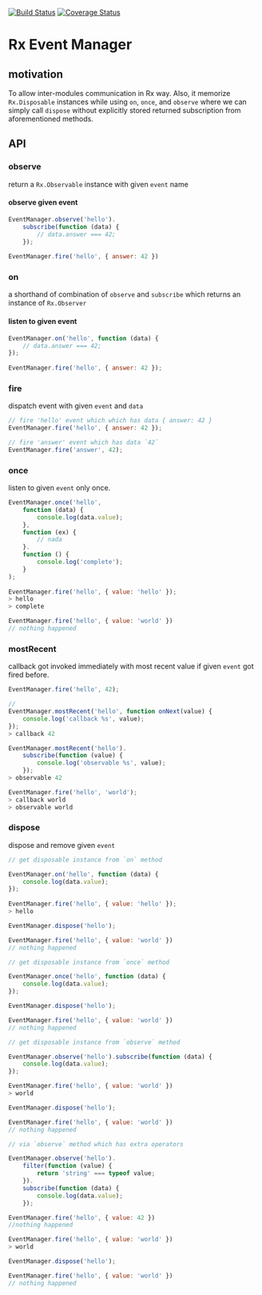 [![Build Status](https://secure.travis-ci.org/huang47/rx-event-manager.png?branch=master)](http://travis-ci.org/huang47/rx-event-manager)
[![Coverage Status](https://img.shields.io/coveralls/huang47/rx-event-manager.svg)](https://coveralls.io/r/huang47/rx-event-manager?branch=master)

# Rx Event Manager

## motivation

To allow inter-modules communication in Rx way. Also, it memorize `Rx.Disposable` instances while using `on`, `once`, and `observe` where we can simply call `dispose` without explicitly stored returned subscription from aforementioned methods.

## API

### observe

return a `Rx.Observable` instance with given `event` name

#### observe given event

```js
EventManager.observe('hello').
	subscribe(function (data) {
		// data.answer === 42;
	});
	
EventManager.fire('hello', { answer: 42 })
```

### on

a shorthand of combination of `observe` and `subscribe` which returns an instance of `Rx.Observer`

#### listen to given event

```js
EventManager.on('hello', function (data) {
	// data.answer === 42;
});
	
EventManager.fire('hello', { answer: 42 });
```

### fire

dispatch event with given `event` and `data`

```js
// fire 'hello' event which which has data { answer: 42 }
EventManager.fire('hello', { answer: 42 });

// fire 'answer' event which has data `42`
EventManager.fire('answer', 42);
```

### once

listen to given `event` only once.

```js
EventManager.once('hello',
	function (data) {
		console.log(data.value);
	},
	function (ex) {
		// nada
	}.
	function () {
		console.log('complete');
	}
);
	
EventManager.fire('hello', { value: 'hello' });
> hello
> complete

EventManager.fire('hello', { value: 'world' })
// nothing happened
```

### mostRecent

callback got invoked immediately with most recent value
if given `event` got fired before.

```js
EventManager.fire('hello', 42);

// 
EventManager.mostRecent('hello', function onNext(value) {
	console.log('callback %s', value);
});	
> callback 42

EventManager.mostRecent('hello').
	subscribe(function (value) {
		console.log('observable %s', value);
	});	
> observable 42

EventManager.fire('hello', 'world');
> callback world
> observable world
```

### dispose

dispose and remove given `event`

```js
// get disposable instance from `on` method

EventManager.on('hello', function (data) {
	console.log(data.value);
});
	
EventManager.fire('hello', { value: 'hello' });
> hello

EventManager.dispose('hello');

EventManager.fire('hello', { value: 'world' })
// nothing happened
```

```js
// get disposable instance from `once` method

EventManager.once('hello', function (data) {
	console.log(data.value);
});

EventManager.dispose('hello');

EventManager.fire('hello', { value: 'world' })
// nothing happened
```

```js
// get disposable instance from `observe` method

EventManager.observe('hello').subscribe(function (data) {
	console.log(data.value);
});

EventManager.fire('hello', { value: 'world' })
> world

EventManager.dispose('hello');

EventManager.fire('hello', { value: 'world' })
// nothing happened
```

```js
// via `observe` method which has extra operators 

EventManager.observe('hello').
	filter(function (value) {
		return 'string' === typeof value;
	}).
	subscribe(function (data) {
		console.log(data.value);
	});

EventManager.fire('hello', { value: 42 })
//nothing happened

EventManager.fire('hello', { value: 'world' })
> world

EventManager.dispose('hello');

EventManager.fire('hello', { value: 'world' })
// nothing happened
```
